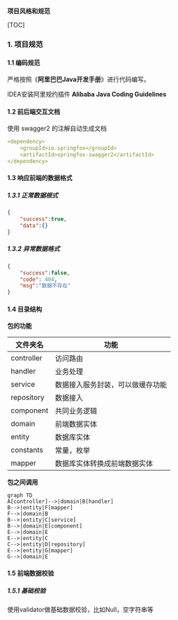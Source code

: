 

**项目风格和规范**

[TOC]

### 1. 项目规范

#### 1.1 编码规范

严格按照《**阿里巴巴Java开发手册**》进行代码编写。

IDEA安装阿里规约插件 **Alibaba Java Coding Guidelines**



#### 1.2 前后端交互文档

使用 swagger2 的注解自动生成文档

```yaml
<dependency>
    <groupId>io.springfox</groupId>
    <artifactId>springfox-swagger2</artifactId>
</dependency>
```



#### 1.3 响应前端的数据格式

##### 1.3.1 正常数据根式

```json
{
    "success":true,
    "data":{}
}
```

##### 1.3.2 异常数据格式

```json
{
    "success":false,
    "code": 404,
    "msg":"数据不存在"
}
```



#### 1.4 目录结构

**包的功能**

| 文件夹名   | 功能                             |
| ---------- | -------------------------------- |
| controller | 访问路由                         |
| handler    | 业务处理                         |
| service    | 数据接入服务封装，可以做缓存功能 |
| repository | 数据接入                         |
| component  | 共同业务逻辑                     |
| domain     | 前端数据实体                     |
| entity     | 数据库实体                       |
| constants  | 常量，枚举                       |
| mapper     | 数据库实体转换成前端数据实体     |

**包之间调用**

```mermaid
graph TD
A[controller]-->|domain|B[handler]
B-->|entity|F[mapper]
F-->|domain|B
B-->|entity|C[service]
B-->|domain|E[component]
E-->|domain|E
E-->|entity|C
C-->|entity|D[repository]
E-->|entity|G[mapper]
G-->|domain|E
```





#### 1.5 前端数据校验

##### 1.5.1 基础校验

使用validator做基础数据校验，比如Null，空字符串等





